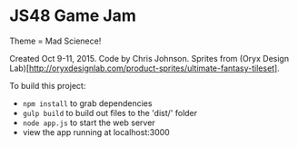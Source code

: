 JS48 Game Jam
=============

Theme = Mad Scienece!

Created Oct 9-11, 2015. Code by Chris Johnson. Sprites from (Oryx Design Lab)[http://oryxdesignlab.com/product-sprites/ultimate-fantasy-tileset].

To build this project:

- `npm install` to grab dependencies
- `gulp build` to build out files to the 'dist/' folder
- `node app.js` to start the web server
- view the app running at localhost:3000
